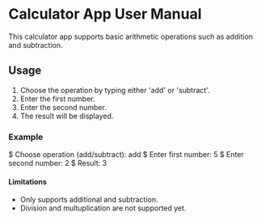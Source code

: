 # Calculator App User Manual
This calculator app supports basic  arithmetic operations such as addition and subtraction. 
## Usage
1. Choose the operation by typing either 'add' or 'subtract'. 
2. Enter the first number. 
3. Enter the second number. 
4. The result will be displayed. 
### Example 
$ Choose operation (add/subtract): add
$ Enter first number: 5
$ Enter second number: 2
$ Result: 3
#### Limitations 
- Only supports additional and subtraction.
- Division and multuplication are not supported yet. 